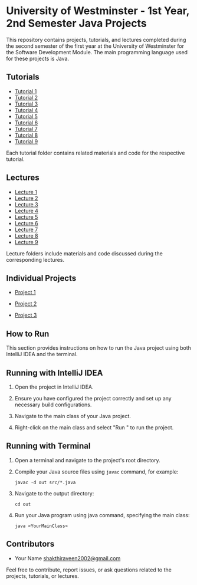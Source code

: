 # University of Westminster - 1st Year, 2nd Semester Java Projects

This repository contains projects, tutorials, and lectures completed during the second semester of the first year at the University of Westminster for the Software Development Module. The main programming language used for these projects is Java.

## Tutorials

- [Tutorial 1](Tutorial/Tutorial%201)
- [Tutorial 2](tutorials/Tutorial%202)
- [Tutorial 3](tutorials/Tutorial%203)
- [Tutorial 4](tutorials/Tutorial%204)
- [Tutorial 5](tutorials/Tutorial%205)
- [Tutorial 6](tutorials/Tutorial%206)
- [Tutorial 7](tutorials/Tutorial%207)
- [Tutorial 8](tutorials/Tutorial%208)
- [Tutorial 9](tutorials/Tutorial%209)

Each tutorial folder contains related materials and code for the respective tutorial.

## Lectures

- [Lecture 1](Lecture/lecture1)
- [Lecture 2](Lecture/lecture2)
- [Lecture 3](Lecture/lecture3)
- [Lecture 4](Lecture/lecture4)
- [Lecture 5](Lecture/lecture5)
- [Lecture 6](Lecture/lecture6)
- [Lecture 7](Lecture/lecture7)
- [Lecture 8](Lecture/lecture8)
- [Lecture 9](Lecture/lecture9)

Lecture folders include materials and code discussed during the corresponding lectures.

## Individual Projects

- [Project 1](projects/project1)

- [Project 2](projects/project2)

- [Project 3](projects/project3)

## How to Run

This section provides instructions on how to run the Java project using both IntelliJ IDEA and the terminal.

## Running with IntelliJ IDEA

1. Open the project in IntelliJ IDEA.

2. Ensure you have configured the project correctly and set up any necessary build configurations.

3. Navigate to the main class of your Java project.

4. Right-click on the main class and select "Run <YourMainClass>" to run the project.

## Running with Terminal

1. Open a terminal and navigate to the project's root directory.

2. Compile your Java source files using `javac` command, for example:
   ```shell
   javac -d out src/*.java
   ```
3. Navigate to the output directory:
   ```shell
   cd out
   ```
4. Run your Java program using java command, specifying the main class:
   ```shell
   java <YourMainClass>
   ```



## Contributors

- Your Name <shakthiraveen2002@gmail.com>

Feel free to contribute, report issues, or ask questions related to the projects, tutorials, or lectures.
